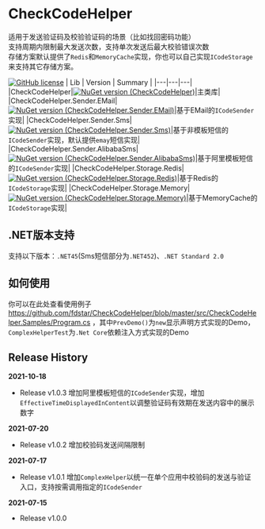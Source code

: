 # CheckCodeHelper
适用于发送验证码及校验验证码的场景（比如找回密码功能）  
支持周期内限制最大发送次数，支持单次发送后最大校验错误次数  
存储方案默认提供了`Redis`和`MemoryCache`实现，你也可以自己实现`ICodeStorage`来支持其它存储方案。


[![GitHub license](https://img.shields.io/badge/license-MIT-blue.svg)](https://mit-license.org/)
| Lib | Version | Summary |
|---|---|---|
|CheckCodeHelper|[![NuGet version (CheckCodeHelper)](https://img.shields.io/nuget/v/CheckCodeHelper.svg?style=flat-square)](https://www.nuget.org/packages/CheckCodeHelper/)|主类库|
|CheckCodeHelper.Sender.EMail|[![NuGet version (CheckCodeHelper.Sender.EMail)](https://img.shields.io/nuget/v/CheckCodeHelper.Sender.EMail.svg?style=flat-square)](https://www.nuget.org/packages/CheckCodeHelper.Sender.EMail/)|基于EMail的`ICodeSender`实现|
|CheckCodeHelper.Sender.Sms|[![NuGet version (CheckCodeHelper.Sender.Sms)](https://img.shields.io/nuget/v/CheckCodeHelper.Sender.Sms.svg?style=flat-square)](https://www.nuget.org/packages/CheckCodeHelper.Sender.Sms/)|基于非模板短信的`ICodeSender`实现，默认提供`emay`短信实现|
|CheckCodeHelper.Sender.AlibabaSms|[![NuGet version (CheckCodeHelper.Sender.AlibabaSms)](https://img.shields.io/nuget/v/CheckCodeHelper.Sender.AlibabaSms.svg?style=flat-square)](https://www.nuget.org/packages/CheckCodeHelper.Sender.AlibabaSms/)|基于阿里模板短信的`ICodeSender`实现|
|CheckCodeHelper.Storage.Redis|[![NuGet version (CheckCodeHelper.Storage.Redis)](https://img.shields.io/nuget/v/CheckCodeHelper.Storage.Redis.svg?style=flat-square)](https://www.nuget.org/packages/CheckCodeHelper.Storage.Redis/)|基于Redis的`ICodeStorage`实现|
|CheckCodeHelper.Storage.Memory|[![NuGet version (CheckCodeHelper.Storage.Memory)](https://img.shields.io/nuget/v/CheckCodeHelper.Storage.Memory.svg?style=flat-square)](https://www.nuget.org/packages/CheckCodeHelper.Storage.Memory/)|基于MemoryCache的`ICodeStorage`实现|

## .NET版本支持
支持以下版本：`.NET45`(Sms短信部分为`.NET452`)、`.NET Standard 2.0`

## 如何使用
你可以在此处查看使用例子 https://github.com/fdstar/CheckCodeHelper/blob/master/src/CheckCodeHelper.Samples/Program.cs ，其中`PrevDemo()`为`new`显示声明方式实现的Demo，`ComplexHelperTest`为`.Net Core`依赖注入方式实现的Demo

## Release History
**2021-10-18**
- Release v1.0.3 增加阿里模板短信的`ICodeSender`实现，增加`EffectiveTimeDisplayedInContent`以调整验证码有效期在发送内容中的展示数字

**2021-07-20**
- Release v1.0.2 增加校验码发送间隔限制

**2021-07-17**
- Release v1.0.1 增加`ComplexHelper`以统一在单个应用中校验码的发送与验证入口，支持按需调用指定的`ICodeSender`

**2021-07-15**
- Release v1.0.0


